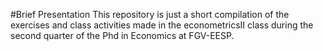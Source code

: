 #Brief Presentation
This repository is just a short compilation of the exercises and class activities made in the econometricsII class during the second quarter of the Phd in Economics at FGV-EESP.
